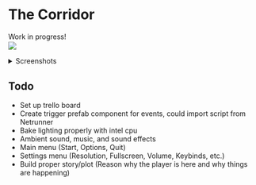 # The Corridor

Work in progress!
<br>
<img src="https://github.com/Andrew32A/the-corridor/blob/main/Images/demo.gif" align="center">

<details>
<summary>Screenshots</summary>
<img src="https://github.com/Andrew32A/the-corridor/blob/main/Images/screenshot1.png" align="center">
</details>

## Todo

- Set up trello board
- Create trigger prefab component for events, could import script from Netrunner
- Bake lighting properly with intel cpu
- Ambient sound, music, and sound effects
- Main menu (Start, Options, Quit)
- Settings menu (Resolution, Fullscreen, Volume, Keybinds, etc.)
- Build proper story/plot (Reason why the player is here and why things are happening)
